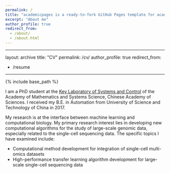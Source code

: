 ```yaml
---
permalink: /
title: "academicpages is a ready-to-fork GitHub Pages template for academic personal websites"
excerpt: "About me"
author_profile: true
redirect_from: 
  - /about/
  - /about.html
---
```


---
layout: archive
title: "CV"
permalink: /cv/
author_profile: true
redirect_from:
  - /resume
---

{% include base_path %}

I am a PhD student at the [Key Laboratory of Systems and Control](http://lsc.amss.cas.cn) of the Academy of Mathematics and Systems Science, Chinese Academy of Sciences. I received my B.E. in Automation from University of Science and Technology of China in 2017.

My research is at the interface between machine learning and computational biology. My primary research interest lies in developing new computational algorithms for the study of large-scale genomic data, especially related to the single-cell sequencing data. The specific topics I have examined include:
* Computational method development for integration of single-cell multi-omics datasets
* High-performance transfer learning algorithm development for large-scale single-cell sequencing data

